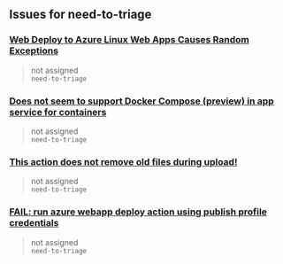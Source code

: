 ## Issues for need-to-triage
  
###  [Web Deploy to Azure Linux Web Apps Causes Random Exceptions](https://github.com/Azure/webapps-deploy/issues/130)  
> not assigned  
  `need-to-triage`
  
###  [Does not seem to support Docker Compose (preview) in app service for containers](https://github.com/Azure/webapps-deploy/issues/129)  
> not assigned  
  `need-to-triage`
  
###  [This action does not remove old files during upload!](https://github.com/Azure/webapps-deploy/issues/128)  
> not assigned  
  `need-to-triage`
  
###  [FAIL: run azure webapp deploy action using publish profile credentials](https://github.com/Azure/webapps-deploy/issues/124)  
> not assigned  
  `need-to-triage`